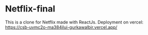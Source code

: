 # Netflix-final
This is a clone for Netflix made with ReactJs.
Deployment on vercel:
https://csb-uvmc2o-ma384ilui-gurkawalbir.vercel.app/
